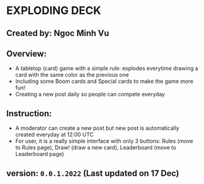 # EXPLODING DECK

## Created by: Ngoc Minh Vu

## Overview:
* A tabletop (card) game with a simple rule: explodes everytime drawing a card with the same color as the previous one
* Including some Boom cards and Special cards to make the game more fun!
* Creating a new post daily so people can compete everyday

## Instruction:
* A moderator can create a new post but new post is automatically created everyday at 12:00 UTC
* For user, it is a really simple interface with only 3 buttons: Rules (move to Rules page), Draw! (draw a new card), Leaderboard (move to Leaderboard page)

## version: `0.0.1.2022` (Last updated on 17 Dec)

